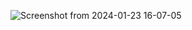 ![Screenshot from 2024-01-23 16-07-05](https://github.com/Sadarsh22/curd_application/assets/126259748/6f1954e8-8e7d-44f7-b08f-f9a2116814bc)
